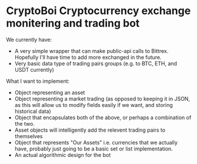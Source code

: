 # CryptoBoi Cryptocurrency exchange monitering and trading bot

We currently have:
  - A very simple wrapper that can make public-api calls to Bittrex. Hopefully I'll have time to add more exchanged in the future.
  - Very basic data type of trading pairs groups (e.g. to BTC, ETH, and USDT currently)

What I want to implement:
  - Object representing an asset
  - Object representing a market trading (as opposed to keeping it in JSON, as this will allow us to modify fields easily if we want, and storing historical data)
  - Object that encapsulates both of the above, or perhaps a combination of the two.
  - Asset objects will intelligently add the relevent trading pairs to themselves
  - Object that represents "Our Assets" i.e. currencies that we actually have, probably just going to be a basic set or list implementation.
  - An actual algorithmic design for the bot
